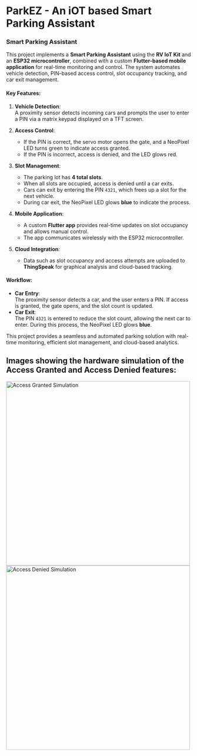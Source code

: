 # ParkEZ - An iOT based Smart Parking Assistant

### Smart Parking Assistant

This project implements a **Smart Parking Assistant** using the **RV IoT Kit** and an **ESP32 microcontroller**, combined with a custom **Flutter-based mobile application** for real-time monitoring and control. The system automates vehicle detection, PIN-based access control, slot occupancy tracking, and car exit management.

#### Key Features:
1. **Vehicle Detection**:  
   A proximity sensor detects incoming cars and prompts the user to enter a PIN via a matrix keypad displayed on a TFT screen.

2. **Access Control**:  
   - If the PIN is correct, the servo motor opens the gate, and a NeoPixel LED turns green to indicate access granted.  
   - If the PIN is incorrect, access is denied, and the LED glows red.  

3. **Slot Management**:  
   - The parking lot has **4 total slots**.  
   - When all slots are occupied, access is denied until a car exits.  
   - Cars can exit by entering the PIN `4321`, which frees up a slot for the next vehicle.  
   - During car exit, the NeoPixel LED glows **blue** to indicate the process.

4. **Mobile Application**:  
   - A custom **Flutter app** provides real-time updates on slot occupancy and allows manual control.  
   - The app communicates wirelessly with the ESP32 microcontroller.

5. **Cloud Integration**:  
   - Data such as slot occupancy and access attempts are uploaded to **ThingSpeak** for graphical analysis and cloud-based tracking.

#### Workflow:
- **Car Entry**:  
   The proximity sensor detects a car, and the user enters a PIN. If access is granted, the gate opens, and the slot count is updated.  
- **Car Exit**:  
   The PIN `4321` is entered to reduce the slot count, allowing the next car to enter. During this process, the NeoPixel LED glows **blue**.

This project provides a seamless and automated parking solution with real-time monitoring, efficient slot management, and cloud-based analytics.


## Images showing the hardware simulation of the Access Granted and Access Denied features:

<img src="https://github.com/user-attachments/assets/9682ebae-b34f-4924-a969-d47d055315e1" alt="Access Granted Simulation" width="500">

<img src="https://github.com/user-attachments/assets/48108a12-c924-4e34-b1f4-1c24d1ee6820" alt="Access Denied Simulation" width="500">



